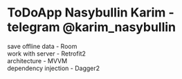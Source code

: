 # ToDoApp Nasybullin Karim - telegram @karim_nasybullin
save offline data - Room <br />
work with server - Retrofit2 <br />
architecture - MVVM <br />
dependency injection - Dagger2 <br />
